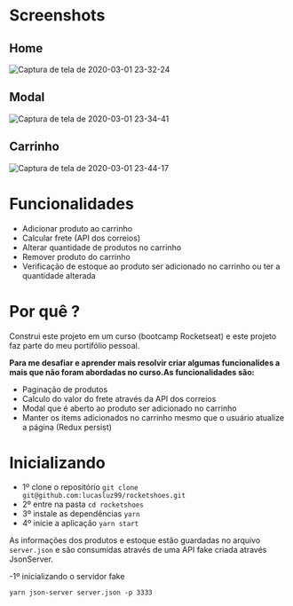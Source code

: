 # Screenshots

## Home
![Captura de tela de 2020-03-01 23-32-24](https://user-images.githubusercontent.com/53489804/75640960-7bd75680-5c15-11ea-92f3-1a4874b4370c.png)

## Modal

![Captura de tela de 2020-03-01 23-34-41](https://user-images.githubusercontent.com/53489804/75640989-93164400-5c15-11ea-96c3-99eff8a7bba5.png)

## Carrinho

![Captura de tela de 2020-03-01 23-44-17](https://user-images.githubusercontent.com/53489804/75641319-9e1da400-5c16-11ea-94b9-3091505c784d.png)


# Funcionalidades

- Adicionar produto ao carrinho
- Calcular frete (API dos correios)
- Alterar quantidade de produtos no carrinho
- Remover produto do carrinho
- Verificação de estoque ao produto ser adicionado no carrinho ou ter a quantidade alterada

# Por quê ?

Construi este projeto em um curso (bootcamp Rocketseat) e este projeto faz parte do meu portifólio pessoal.

**Para me desafiar e aprender mais resolvir criar algumas funcionalides a mais que não foram abordadas no curso.As funcionalidades são:**

- Paginação de produtos
- Calculo do valor do frete através da API dos correios
- Modal que é aberto ao produto ser adicionado no carrinho
- Manter os items adicionados no carrinho mesmo que o usuário atualize a página (Redux persist)


# Inicializando

- 1º clone o repositório
````git clone git@github.com:lucasluz99/rocketshoes.git````
- 2º entre na pasta
`cd rocketshoes`
 - 3º instale as dependências
 `yarn`
 - 4º inicie a aplicação
`yarn start`

As informações dos produtos e estoque estão guardadas no arquivo `server.json` e são consumidas através de uma API fake criada através JsonServer.

-1º inicializando o servidor fake

`yarn json-server server.json -p 3333`





